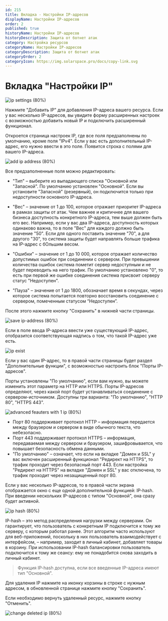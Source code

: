 ```yaml
---
id: 215
title: Вкладка - Настройки IP-адресов
displayName: Настройки IP-адресов
order: 2
published: true
historyName: Настройки IP-адресов
historyDescription: Защита от ботнет атак
category: Настройка ресурсов
categoryName: Настройки IP-адресов
categoryDescription: Защита от ботнет атак
categoryOrder: 2
categoryIcon: https://img.solarspace.pro/docs/copy-link.svg
---
```


# **Вкладка "Настройки IP"**

![ip settings (80%)](https://img.solarspace.pro/docs/field-ip-settings.jpg "Вкладка Настройки IP")

Нажмите "Добавить IP" для добавления IP-адреса вашего ресурса.
Если у вас несколько IP-адресов, вы увидите форму расширенных настроек с возможностью добавить новый IP и подключить расширенный функционал.

Откроется страница настроек IP, где все поля предзаполнены по умолчанию, кроме поля "IPv4".
Если у вас есть дополнительный IP-адрес, его нужно ввести в это поле.
Появится строка с полями для вашего IP-адреса.

![add ip address (80%)](https://img.solarspace.pro/docs/add-ip-settings.jpg "Добавление IP-адреса")


Все предзаполненные поля можно редактировать:

- "Тип" – выберите из выпадающего списка "Основной или "Запасной". По умолчанию установлен "Основной". Если вы установите "Запасной" (резервный), он подключится только при недоступности основного IP-адреса.

- "Вес" – значение от 1 до 100, которое отражает приоритет IP-адреса в рамках защиты от атак. Чем важнее и критичнее для вашего бизнеса доступность конкретного IP-адреса, тем выше должен быть его вес. Например, если у вас два IP-адреса, доступность которых одинаково важна, то в поле "Вес" для каждого должно быть значение "50". Если для одного поставить значение "70", а для другого "30", то система защиты будет направлять больше трафика на IP-адрес с бОльшим весом.

- "Ошибки" – значение от 1 до 10 000, которое отражает количество допустимых ошибок при соединении с сервером. При превышении количества ошибок система пометит сервер недоступным и не будет переводить на него трафик. По умолчанию установлено "0", то есть при первой же ошибке соединения система присвоит серверу статус "Недоступен".

- "Пауза" – значение от 1 до 1800, обозначает время в секундах, через которое система попытается повторно восстановить соединение с сервером, помеченным статусом “Недоступен”.



После этого нажмите кнопку "Сохранить" в нижней части страницы.

![save ip-address (80%)](https://img.solarspace.pro/docs/save-ip-settings.jpg "Сохранение нового IP-адреса")

Если в поле ввода IP-адреса ввести уже существующий IP-адрес, отобразится соответствующая надпись о том, что такой IP-адрес уже есть.

![ip exist](https://img.solarspace.pro/docs/double-ip-settings.jpg "Уведомление о существующем IP-адресе")

Если у вас один IP-адрес, то в правой части страницы будет раздел "Дополнительные функции", с возможностью настроить блок "Порты IP-адресов".

Порты установлены "По умолчанию", если вам нужно, вы можете изменить этот параметр на HTTP или HTTPS. Порты IP-адресов определяют, через какой порт будет устанавливаться соединение с сервером-источником. Доступны три варианта: "По умолчанию", "HTTP 80", "HTTPS 443".

![advanced feauters with 1 ip (80%)](https://img.solarspace.pro/docs/port-ip-settings.jpg "Дополнительные функции, если IP-адрес один")


- Порт 80 поддерживает протокол HTTP – информация передается между браузером и сервером в виде обычного текста, что небезопасно.
- Порт 443 поддерживает протокол HTTPS – информация, передаваемая между сервером и браузером, зашифровывается, что повышает безопасность обмена данными.
- "По умолчанию" – означает, что если на вкладке "Домен и SSL" у вас включен расширенный функционал "Редирект на HTTPS", то трафик проходит через безопасный порт 443. Если настройка "Редирект на HTTPS" на вкладке "Домен и SSL" у вас отключена, то трафик проходит через незащищенный порт 80.

Если у вас несколько IP-адресов, то в правой части экрана отображается окно с еще одной дополнительной функцией: IP-hash. При введении нескольких IP-адресов с типом "Основной", она сразу будет активной.

![ip hash (80%)](https://img.solarspace.pro/docs/ip-hash-ip-settings.jpg "IP-hash")

IP-hash – это метод распределения нагрузки между серверами. Он гарантирует, что пользователь с конкретным IP подключится к тому же серверу, с которым работал ранее. Этот алгоритм часто используют для веб-приложений, поскольку в них пользователь взаимодействует с интерфейсом, – например, заходит в личный кабинет, добавляет товары в корзину. При использовании IP-hash балансировки пользователь подключится к тому же сеансу: ему не понадобится снова заходить в личный кабинет.

> Функция IP-hash доступна, если все введенные IP-адреса имеют тип "Основной".

Для удаления IP нажмите на иконку корзины в строке с нужным адресом, в обновленной странице нажмите кнопку "Сохранить".

Если необходимо вернуть удаленный ресурс, нажмите кнопку "Отменить".

![change deleted ip (80%)](https://img.solarspace.pro/docs/cancel-or-save-deleted-ip.jpg "Сохранение или отмена удаленного IP-адреса")
